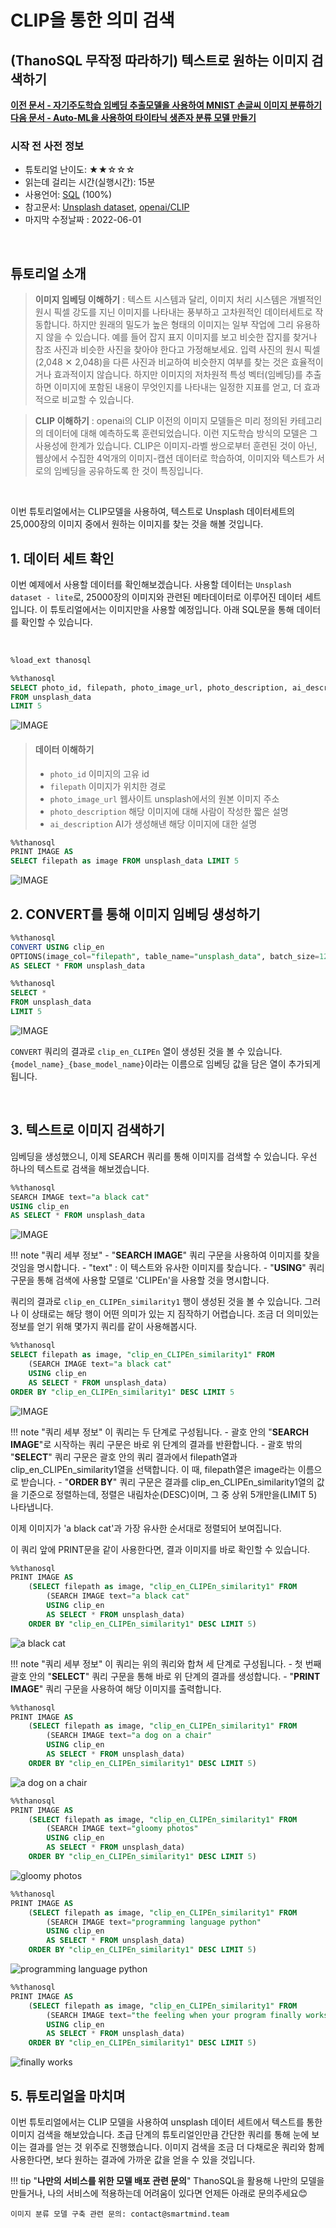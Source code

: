 # __CLIP을 통한 의미 검색__

## (ThanoSQL 무작정 따라하기) 텍스트로 원하는 이미지 검색하기

**[이전 문서 - 자기주도학습 임베딩 추출모델을 사용하여 MNIST 손글씨 이미지 분류하기](/tutorials/thanosql_search/image_search/simclr_image_search/)** <br> **[다음 문서 - Auto-ML을 사용하여 타이타닉 생존자 분류 모델 만들기](/tutorials/thanosql_ml/classification/automl_classification/)**

### 시작 전 사전 정보

- 튜토리얼 난이도: ★★☆☆☆
- 읽는데 걸리는 시간(실행시간): 15분
- 사용언어: [SQL](https://ko.wikipedia.org/wiki/SQL) (100%)
- 참고문서: [Unsplash dataset](https://unsplash.com/data), [openai/CLIP](https://github.com/openai/CLIP)
- 마지막 수정날짜 : 2022-06-01

<br>

## 튜토리얼 소개

>__이미지 임베딩 이해하기__ : 텍스트 시스템과 달리, 이미지 처리 시스템은 개별적인 원시 픽셀 강도를 지닌 이미지를 나타내는 풍부하고 고차원적인 데이터세트로 작동합니다. 하지만 원래의 밀도가 높은 형태의 이미지는 일부 작업에 그리 유용하지 않을 수 있습니다. 예를 들어 잡지 표지 이미지를 보고 비슷한 잡지를 찾거나 참조 사진과 비슷한 사진을 찾아야 한다고 가정해보세요. 입력 사진의 원시 픽셀(2,048 ✕ 2,048)을 다른 사진과 비교하여 비슷한지 여부를 찾는 것은 효율적이거나 효과적이지 않습니다. 하지만 이미지의 저차원적 특성 벡터(임베딩)를 추출하면 이미지에 포함된 내용이 무엇인지를 나타내는 일정한 지표를 얻고, 더 효과적으로 비교할 수 있습니다.

>__CLIP 이해하기__ : openai의 CLIP 이전의 이미지 모델들은 미리 정의된 카테고리의 데이터에 대해 예측하도록 훈련되었습니다. 이런 지도학습 방식의 모델은 그 사용성에 한계가 있습니다. CLIP은 이미지-라벨 쌍으로부터 훈련된 것이 아닌, 웹상에서 수집한 4억개의 이미지-캡션 데이터로 학습하여, 이미지와 텍스트가 서로의 임베딩을 공유하도록 한 것이 특징입니다.

<br>

이번 튜토리얼에서는 CLIP모델을 사용하여, 텍스트로 Unsplash 데이터세트의 25,000장의 이미지 중에서 원하는 이미지를 찾는 것을 해볼 것입니다.

## 1. 데이터 세트 확인

이번 예제에서 사용할 데이터를 확인해보겠습니다. 사용할 데이터는 `Unsplash dataset - lite`로, 25000장의 이미지와 관련된 메타데이터로 이루어진 데이터 세트입니다. 이 튜토리얼에서는 이미지만을 사용할 예정입니다. 아래 SQL문을 통해 데이터를 확인할 수 있습니다.

<br>

```sql
%load_ext thanosql
```

```sql
%%thanosql
SELECT photo_id, filepath, photo_image_url, photo_description, ai_description
FROM unsplash_data
LIMIT 5
```

![IMAGE](/img/thanosql_search/image_search/select_data.png)

> #### 데이터 이해하기
>
> - `photo_id` 이미지의 고유 id
> - `filepath` 이미지가 위치한 경로
> - `photo_image_url` 웹사이트 unsplash에서의 원본 이미지 주소
> - `photo_description` 해당 이미지에 대해 사람이 작성한 짧은 설명
> - `ai_description` AI가 생성해낸 해당 이미지에 대한 설명

```sql
%%thanosql
PRINT IMAGE AS
SELECT filepath as image FROM unsplash_data LIMIT 5
```

![IMAGE](/img/thanosql_search/image_search/print_dataset_image.png)

## 2. CONVERT를 통해 이미지 임베딩 생성하기

```sql
%%thanosql
CONVERT USING clip_en
OPTIONS(image_col="filepath", table_name="unsplash_data", batch_size=128)
AS SELECT * FROM unsplash_data
```

```sql
%%thanosql
SELECT *
FROM unsplash_data
LIMIT 5
```

![IMAGE](/img/thanosql_search/image_search/select_data_with_embedding.png)

`CONVERT` 쿼리의 결과로 `clip_en_CLIPEn` 열이 생성된 것을 볼 수 있습니다. `{model_name}_{base_model_name}`이라는 이름으로 임베딩 값을 담은 열이 추가되게 됩니다.

<br>

## 3. 텍스트로 이미지 검색하기

임베딩을 생성했으니, 이제 SEARCH 쿼리를 통해 이미지를 검색할 수 있습니다. 우선 하나의 텍스트로 검색을 해보겠습니다.

```sql
%%thanosql
SEARCH IMAGE text="a black cat"
USING clip_en
AS SELECT * FROM unsplash_data
```

![IMAGE](/img/thanosql_search/image_search/search_result_raw.png)

!!! note "쿼리 세부 정보"
    - "__SEARCH IMAGE__" 쿼리 구문을 사용하여 이미지를 찾을 것임을 명시합니다.
        - "text" : 이 텍스트와 유사한 이미지를 찾습니다.
    - "__USING__" 쿼리 구문을 통해 검색에 사용할 모델로 'CLIPEn'을 사용할 것을 명시합니다.

쿼리의 결과로 `clip_en_CLIPEn_similarity1` 행이 생성된 것을 볼 수 있습니다. 그러나 이 상태로는 해당 행이 어떤 의미가 있는 지 짐작하기 어렵습니다. 조금 더 의미있는 정보를 얻기 위해 몇가지 쿼리를 같이 사용해봅시다.

```sql
%%thanosql
SELECT filepath as image, "clip_en_CLIPEn_similarity1" FROM
    (SEARCH IMAGE text="a black cat"
    USING clip_en
    AS SELECT * FROM unsplash_data)
ORDER BY "clip_en_CLIPEn_similarity1" DESC LIMIT 5
```

![IMAGE](/img/thanosql_search/image_search/search_result_sorted.png)

!!! note "쿼리 세부 정보"
    이 쿼리는 두 단계로 구성됩니다.
    - 괄호 안의 "__SEARCH IMAGE__"로 시작하는 쿼리 구문은 바로 위 단계의 결과를 반환합니다.
    - 괄호 밖의 "__SELECT__" 쿼리 구문은 괄호 안의 쿼리 결과에서 filepath열과 clip_en_CLIPEn_similarity1열을 선택합니다. 이 때, filepath열은 image라는 이름으로 받습니다.
    - "__ORDER BY__" 쿼리 구문은 결과를 clip_en_CLIPEn_similarity1열의 값을 기준으로 정렬하는데, 정렬은 내림차순(DESC)이며, 그 중 상위 5개만을(LIMIT 5) 나타냅니다.


이제 이미지가 'a black cat'과 가장 유사한 순서대로 정렬되어 보여집니다.

이 쿼리 앞에 PRINT문을 같이 사용한다면, 결과 이미지를 바로 확인할 수 있습니다.

```sql
%%thanosql
PRINT IMAGE AS
    (SELECT filepath as image, "clip_en_CLIPEn_similarity1" FROM
        (SEARCH IMAGE text="a black cat"
        USING clip_en
        AS SELECT * FROM unsplash_data)
    ORDER BY "clip_en_CLIPEn_similarity1" DESC LIMIT 5)
```

![a black cat](/img/thanosql_search/image_search/result_black_cat.png)

!!! note "쿼리 세부 정보"
    이 쿼리는 위의 쿼리와 합쳐 세 단계로 구성됩니다.
    - 첫 번째 괄호 안의 "__SELECT__" 쿼리 구문을 통해 바로 위 단계의 결과를 생성합니다.
    - "__PRINT IMAGE__" 쿼리 구문을 사용하여 해당 이미지를 출력합니다.

```sql
%%thanosql
PRINT IMAGE AS
    (SELECT filepath as image, "clip_en_CLIPEn_similarity1" FROM
        (SEARCH IMAGE text="a dog on a chair"
        USING clip_en
        AS SELECT * FROM unsplash_data)
    ORDER BY "clip_en_CLIPEn_similarity1" DESC LIMIT 5)
```

![a dog on a chair](/img/thanosql_search/image_search/result_dog_on_chair.png)

```sql
%%thanosql
PRINT IMAGE AS
    (SELECT filepath as image, "clip_en_CLIPEn_similarity1" FROM
        (SEARCH IMAGE text="gloomy photos"
        USING clip_en
        AS SELECT * FROM unsplash_data)
    ORDER BY "clip_en_CLIPEn_similarity1" DESC LIMIT 5)
```

![gloomy photos](/img/thanosql_search/image_search/result_gloomy.png)

```sql
%%thanosql
PRINT IMAGE AS
    (SELECT filepath as image, "clip_en_CLIPEn_similarity1" FROM
        (SEARCH IMAGE text="programming language python"
        USING clip_en
        AS SELECT * FROM unsplash_data)
    ORDER BY "clip_en_CLIPEn_similarity1" DESC LIMIT 5)
```

![programming language python](/img/thanosql_search/image_search/result_python.png)

```sql
%%thanosql
PRINT IMAGE AS
    (SELECT filepath as image, "clip_en_CLIPEn_similarity1" FROM
        (SEARCH IMAGE text="the feeling when your program finally works"
        USING clip_en
        AS SELECT * FROM unsplash_data)
    ORDER BY "clip_en_CLIPEn_similarity1" DESC LIMIT 5)
```

![finally works](/img/thanosql_search/image_search/result_happy.png)

## 5. 튜토리얼을 마치며

이번 튜토리얼에서는 CLIP 모델을 사용하여 unsplash 데이터 세트에서 텍스트를 통한 이미지 검색을 해보았습니다. 초급 단계의 튜토리얼인만큼 간단한 쿼리를 통해 눈에 보이는 결과를 얻는 것 위주로 진행했습니다. 이미지 검색을 조금 더 다채로운 쿼리와 함께 사용한다면, 보다 원하는 결과에 가까운 값을 얻을 수 있을 것입니다.


!!! tip "__나만의 서비스를 위한 모델 배포 관련 문의__"
    ThanoSQL을 활용해 나만의 모델을 만들거나, 나의 서비스에 적용하는데 어려움이 있다면 언제든 아래로 문의주세요😊

    이미지 분류 모델 구축 관련 문의: contact@smartmind.team